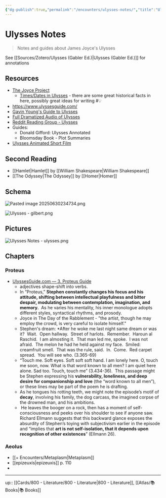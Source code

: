```yaml
---
{"dg-publish":true,"permalink":"/encounters/ulysses-notes/","title":"Ulysses Notes","tags":["📝","on/books","on/literature","on/jamesjoyce"]}
---
```



# Ulysses Notes

> Notes and guides about James Joyce's Ulysses 

See [[Sources/Zotero/Ulysses (Gabler Ed.)\|Ulysses (Gabler Ed.)]] for annotations
## Resources
- [The Joyce Project](https://joyce-staging.net)
	- [Times/Dates in Ulysses](https://joyce-staging.net/info/mE-kJZUBeQi-aLQfQLNv) - there are some great historical facts in here, possibly great ideas for writing #💡
- https://www.ulyssesguide.com/
- [Gavin Young's Guide to Ulysses](https://youtu.be/NhOwPPeeYrI?si=oGaoqL9RlgtxeUZ7)
- [Full Dramatized Audio of Ulysses](https://www.rte.ie/culture/2025/0527/1146705-listen-ulysses-james-joyce-podcast/)
- [Reddit Reading Group - Ulysses](https://www.reddit.com/r/bookclub/comments/1jl0l4m/schedule_ulysses_by_james_joyce/)
- Guides:
	- Donald Gifford: Ulysses Annotated
	- Bloomsday Book - Plot Summaries
- [Ulysses Animated Short Film](https://www.youtube.com/watch?v=lZwNq-JyVzk)

## Second Reading
- [[Hamlet\|Hamlet]] by [[William Shakespeare\|William Shakespeare]]
- [[The Odyssey\|The Odyssey]] by [[Homer\|Homer]]
## Schema

![Pasted image 20250630234734.png](/img/user/Extras/Attachments/Pasted%20image%2020250630234734.png)

![Ulysses - gilbert.png](/img/user/Extras/Attachments/Ulysses%20-%20gilbert.png)

## Pictures

![Ulysses Notes - ulysses.png](/img/user/Extras/Attachments/Ulysses%20Notes%20-%20ulysses.png)

## Chapters
### Proteus

- [UlyssesGuide.com — 3. Proteus Guide](https://www.ulyssesguide.com/3-proteus)
	- adjectives shape-shift into verbs.
	- In “Proteus,” **Stephen constantly changes his focus and his attitude, shifting between intellectual playfulness and bitter despair, modulating between contemplation, imagination, and memory.**  As he varies his mentality, his inner monologue adopts different styles, syntactical rhythms, and prosody.
	- Joyce in The Day of the Rabblement - "the artist, though he may employ the crowd, is very careful to isolate himself."
	- Stephen's dream: *After he woke me last night same dream or was it?  Wait.  Open hallway.  Street of harlots.  Remember.  Haroun al Raschid.  I am almosting it.  That man led me, spoke.  I was not afraid.  The melon he had he held against my face.  Smiled: creamfruit smell.  That was the rule, said.  In.  Come.  Red carpet spread.  You will see who. (3.365-69)
	- “Touch me. Soft eyes. Soft soft soft hand. I am lonely here. O, touch me soon, now. What is that word known to all men? I am quiet here alone. Sad too. Touch, touch me” (3.434-36).  This passage might be Stephen expressing his **vulnerability, loneliness, and deep desire for companionship and love** (the “word known to all men”), or these lines may be part of the poem he is drafting.
	- As he tongues his rotting teeth, we might note the episode’s motif of **decay**, involving his family, the dog carcass, the imagined corpse of the drowned man, and his ambitions.
	-  He leaves the booger on a rock, then has a moment of self-consciousness and peeks over his shoulder to see if anyone saw.  Richard Ellmann suggests that this backward glance exposes the absurdity of Stephen’s toying with subjectivism earlier in the episode and “implies that **art is not self-isolation, that it depends upon recognition of other existences**” (Ellmann 26).

### Aeolus
- [[+ Encounters/Metaplasm\|Metaplasm]]
- [[epizeuxis\|epizeuxis]] p. 110
- 

---
up:: [[Cards/800 - Literature/800 - Literature\|800 - Literature]], [[Atlas/📚 Books\|📚 Books]]

